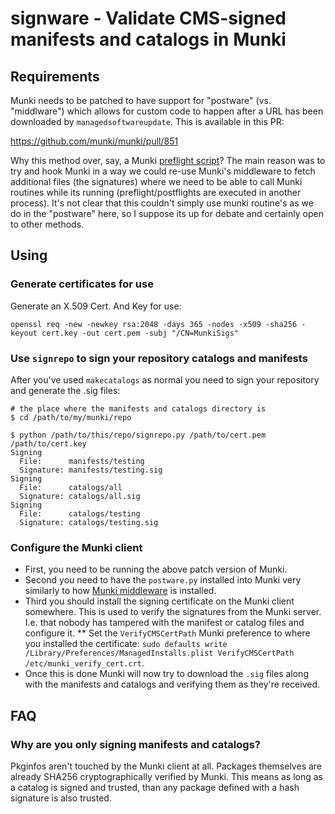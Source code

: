 # signware - Validate CMS-signed manifests and catalogs in Munki

## Requirements

Munki needs to be patched to have support for "postware" (vs. "middlware") which allows for custom code to happen after a URL has been downloaded by `managedsoftwareupdate`. This is available in this PR:

https://github.com/munki/munki/pull/851

Why this method over, say, a Munki [preflight script](https://github.com/munki/munki/wiki/Preflight-And-Postflight-Scripts)? The main reason was to try and hook Munki in a way we could re-use Munki's middleware to fetch additional files (the signatures) where we need to be able to call Munki routines while its running (preflight/postflights are executed in another process). It's not clear that this couldn't simply use munki routine's as we do in the "postware" here, so I suppose its up for debate and certainly open to other methods.

## Using

### Generate certificates for use

Generate an X.509 Cert. And Key for use:

```
openssl req -new -newkey rsa:2048 -days 365 -nodes -x509 -sha256 -keyout cert.key -out cert.pem -subj "/CN=MunkiSigs"
```


### Use `signrepo` to sign your repository catalogs and manifests

After you've used `makecatalogs` as normal you need to sign your repository and generate the .sig files:

```
# the place where the manifests and catalogs directory is
$ cd /path/to/my/munki/repo

$ python /path/to/this/repo/signrepo.py /path/to/cert.pem /path/to/cert.key
Signing
  File:      manifests/testing
  Signature: manifests/testing.sig
Signing
  File:      catalogs/all
  Signature: catalogs/all.sig
Signing
  File:      catalogs/testing
  Signature: catalogs/testing.sig
```

### Configure the Munki client

* First, you need to be running the above patch version of Munki.
* Second you need to have the `postware.py` installed into Munki very similarly to how [Munki middleware](https://github.com/munki/munki/wiki/Middleware) is installed.
* Third you should install the signing certificate on the Munki client somewhere. This is used to verify the signatures from the Munki server. I.e. that nobody has tampered with the manifest or catalog files and configure it.
** Set the `VerifyCMSCertPath` Munki preference to where you installed the certificate: `sudo defaults write /Library/Preferences/ManagedInstalls.plist VerifyCMSCertPath /etc/munki_verify_cert.crt`.
* Once this is done Munki will now try to download the `.sig` files along with the manifests and catalogs and verifying them as they're received.

## FAQ

### Why are you only signing manifests and catalogs?

Pkginfos aren't touched by the Munki client at all. Packages themselves are already SHA256 cryptographically verified by Munki. This means as long as a catalog is signed and trusted, than any package defined with a hash signature is also trusted.
